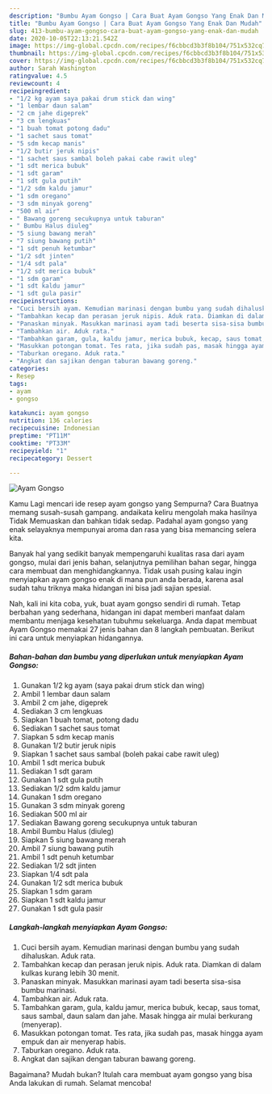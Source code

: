 ```yaml
---
description: "Bumbu Ayam Gongso | Cara Buat Ayam Gongso Yang Enak Dan Mudah"
title: "Bumbu Ayam Gongso | Cara Buat Ayam Gongso Yang Enak Dan Mudah"
slug: 413-bumbu-ayam-gongso-cara-buat-ayam-gongso-yang-enak-dan-mudah
date: 2020-10-05T22:13:21.542Z
image: https://img-global.cpcdn.com/recipes/f6cbbcd3b3f8b104/751x532cq70/ayam-gongso-foto-resep-utama.jpg
thumbnail: https://img-global.cpcdn.com/recipes/f6cbbcd3b3f8b104/751x532cq70/ayam-gongso-foto-resep-utama.jpg
cover: https://img-global.cpcdn.com/recipes/f6cbbcd3b3f8b104/751x532cq70/ayam-gongso-foto-resep-utama.jpg
author: Sarah Washington
ratingvalue: 4.5
reviewcount: 4
recipeingredient:
- "1/2 kg ayam saya pakai drum stick dan wing"
- "1 lembar daun salam"
- "2 cm jahe digeprek"
- "3 cm lengkuas"
- "1 buah tomat potong dadu"
- "1 sachet saus tomat"
- "5 sdm kecap manis"
- "1/2 butir jeruk nipis"
- "1 sachet saus sambal boleh pakai cabe rawit uleg"
- "1 sdt merica bubuk"
- "1 sdt garam"
- "1 sdt gula putih"
- "1/2 sdm kaldu jamur"
- "1 sdm oregano"
- "3 sdm minyak goreng"
- "500 ml air"
- " Bawang goreng secukupnya untuk taburan"
- " Bumbu Halus diuleg"
- "5 siung bawang merah"
- "7 siung bawang putih"
- "1 sdt penuh ketumbar"
- "1/2 sdt jinten"
- "1/4 sdt pala"
- "1/2 sdt merica bubuk"
- "1 sdm garam"
- "1 sdt kaldu jamur"
- "1 sdt gula pasir"
recipeinstructions:
- "Cuci bersih ayam. Kemudian marinasi dengan bumbu yang sudah dihaluskan. Aduk rata."
- "Tambahkan kecap dan perasan jeruk nipis. Aduk rata. Diamkan di dalam kulkas kurang lebih 30 menit."
- "Panaskan minyak. Masukkan marinasi ayam tadi beserta sisa-sisa bumbu marinasi."
- "Tambahkan air. Aduk rata."
- "Tambahkan garam, gula, kaldu jamur, merica bubuk, kecap, saus tomat, saus sambal, daun salam dan jahe. Masak hingga air mulai berkurang (menyerap)."
- "Masukkan potongan tomat. Tes rata, jika sudah pas, masak hingga ayam empuk dan air menyerap habis."
- "Taburkan oregano. Aduk rata."
- "Angkat dan sajikan dengan taburan bawang goreng."
categories:
- Resep
tags:
- ayam
- gongso

katakunci: ayam gongso 
nutrition: 136 calories
recipecuisine: Indonesian
preptime: "PT11M"
cooktime: "PT33M"
recipeyield: "1"
recipecategory: Dessert

---
```



![Ayam Gongso](https://img-global.cpcdn.com/recipes/f6cbbcd3b3f8b104/751x532cq70/ayam-gongso-foto-resep-utama.jpg)

Kamu Lagi mencari ide resep ayam gongso yang Sempurna? Cara Buatnya memang susah-susah gampang. andaikata keliru mengolah maka hasilnya Tidak Memuaskan dan bahkan tidak sedap. Padahal ayam gongso yang enak selayaknya mempunyai aroma dan rasa yang bisa memancing selera kita.

Banyak hal yang sedikit banyak mempengaruhi kualitas rasa dari ayam gongso, mulai dari jenis bahan, selanjutnya pemilihan bahan segar, hingga cara membuat dan menghidangkannya. Tidak usah pusing kalau ingin menyiapkan ayam gongso enak di mana pun anda berada, karena asal sudah tahu triknya maka hidangan ini bisa jadi sajian spesial.




Nah, kali ini kita coba, yuk, buat ayam gongso sendiri di rumah. Tetap berbahan yang sederhana, hidangan ini dapat memberi manfaat dalam membantu menjaga kesehatan tubuhmu sekeluarga. Anda dapat membuat Ayam Gongso memakai 27 jenis bahan dan 8 langkah pembuatan. Berikut ini cara untuk menyiapkan hidangannya.

<!--inarticleads1-->

##### Bahan-bahan dan bumbu yang diperlukan untuk menyiapkan Ayam Gongso:

1. Gunakan 1/2 kg ayam (saya pakai drum stick dan wing)
1. Ambil 1 lembar daun salam
1. Ambil 2 cm jahe, digeprek
1. Sediakan 3 cm lengkuas
1. Siapkan 1 buah tomat, potong dadu
1. Sediakan 1 sachet saus tomat
1. Siapkan 5 sdm kecap manis
1. Gunakan 1/2 butir jeruk nipis
1. Siapkan 1 sachet saus sambal (boleh pakai cabe rawit uleg)
1. Ambil 1 sdt merica bubuk
1. Sediakan 1 sdt garam
1. Gunakan 1 sdt gula putih
1. Sediakan 1/2 sdm kaldu jamur
1. Gunakan 1 sdm oregano
1. Gunakan 3 sdm minyak goreng
1. Sediakan 500 ml air
1. Sediakan  Bawang goreng secukupnya untuk taburan
1. Ambil  Bumbu Halus (diuleg)
1. Siapkan 5 siung bawang merah
1. Ambil 7 siung bawang putih
1. Ambil 1 sdt penuh ketumbar
1. Sediakan 1/2 sdt jinten
1. Siapkan 1/4 sdt pala
1. Gunakan 1/2 sdt merica bubuk
1. Siapkan 1 sdm garam
1. Siapkan 1 sdt kaldu jamur
1. Gunakan 1 sdt gula pasir




<!--inarticleads2-->

##### Langkah-langkah menyiapkan Ayam Gongso:

1. Cuci bersih ayam. Kemudian marinasi dengan bumbu yang sudah dihaluskan. Aduk rata.
1. Tambahkan kecap dan perasan jeruk nipis. Aduk rata. Diamkan di dalam kulkas kurang lebih 30 menit.
1. Panaskan minyak. Masukkan marinasi ayam tadi beserta sisa-sisa bumbu marinasi.
1. Tambahkan air. Aduk rata.
1. Tambahkan garam, gula, kaldu jamur, merica bubuk, kecap, saus tomat, saus sambal, daun salam dan jahe. Masak hingga air mulai berkurang (menyerap).
1. Masukkan potongan tomat. Tes rata, jika sudah pas, masak hingga ayam empuk dan air menyerap habis.
1. Taburkan oregano. Aduk rata.
1. Angkat dan sajikan dengan taburan bawang goreng.




Bagaimana? Mudah bukan? Itulah cara membuat ayam gongso yang bisa Anda lakukan di rumah. Selamat mencoba!
